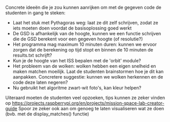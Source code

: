 Concrete ideeën die je zou kunnen aanrijken om met de gegeven code de studenten in gang te steken:
* Laat het stuk met Pythagoras weg: laat ze dit zelf schrijven, zodat ze iets moeten doen voordat de basisoplossing goed werkt
* De GSD is afhankelijk van de hoogte, kunnen we een functie schrijven die de GSD berekent voor een gegeven hoogte (of resolutie?)
* Het programma mag maximum 10 minuten duren: kunnen we ervoor zorgen dat de berekening op tijd stopt en binnen de 10 minuten de results.txt schrijft?
* Kun je de hoogte van het ISS bepalen met de 'orbit' module?
* Het probleem van de wolken: wolken hebben een eigen snelheid en maken matchen moeilijk. Laat de studenten brainstormen hoe je dit kan aanpakken. Concretere suggestie: kunnen we wolken herkennen en de code deze laten negeren?
* Nu gebruikt het algoritme zwart-wit foto's, kan kleur helpen?

Uiteraard moeten de studenten veel opzoeken, tips kunnen ze zeker vinden op https://projects.raspberrypi.org/en/projects/mission-space-lab-creator-guide
Spoor ze zeker ook aan om genoeg te laten visualiseren wat ze doen (bvb. met de display_matches() functie)
